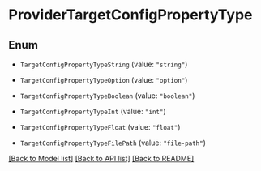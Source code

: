 # ProviderTargetConfigPropertyType

## Enum


* `TargetConfigPropertyTypeString` (value: `"string"`)

* `TargetConfigPropertyTypeOption` (value: `"option"`)

* `TargetConfigPropertyTypeBoolean` (value: `"boolean"`)

* `TargetConfigPropertyTypeInt` (value: `"int"`)

* `TargetConfigPropertyTypeFloat` (value: `"float"`)

* `TargetConfigPropertyTypeFilePath` (value: `"file-path"`)


[[Back to Model list]](../README.md#documentation-for-models) [[Back to API list]](../README.md#documentation-for-api-endpoints) [[Back to README]](../README.md)


